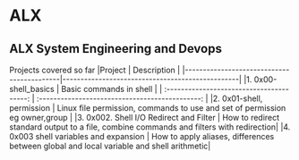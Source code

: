 # ALX


## ALX System Engineering and Devops

Projects covered so far
|Project                                    |        Description                              |
|-------------------------------------------|-------------------------------------------------|
|1. 0x00-shell_basics                       |         Basic commands in shell                 |                                                       | :---------------------------------------: | :---------------------------------------------: |
|2. 0x01-shell, permission                  |         Linux file permission, commands to use and set of permission eg owner,group |
|3. 0x002. Shell I/O Redirect and Filter    |   How to redirect standard output to a file, combine commands and filters with redirection|
|4. 0x003 shell variables and expansion     | How to apply aliases, differences between global and local variable and shell arithmetic|
                      
